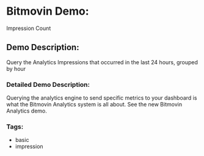 # Bitmovin Demo:
Impression Count

## Demo Description:
Query the Analytics Impressions that occurred in the last 24 hours, grouped by hour

### Detailed Demo Description:
Querying the analytics engine to send specific metrics to your dashboard is what the Bitmovin Analytics system is all about. See the new Bitmovin Analytics demo.

### Tags:

  - basic
  - impression
